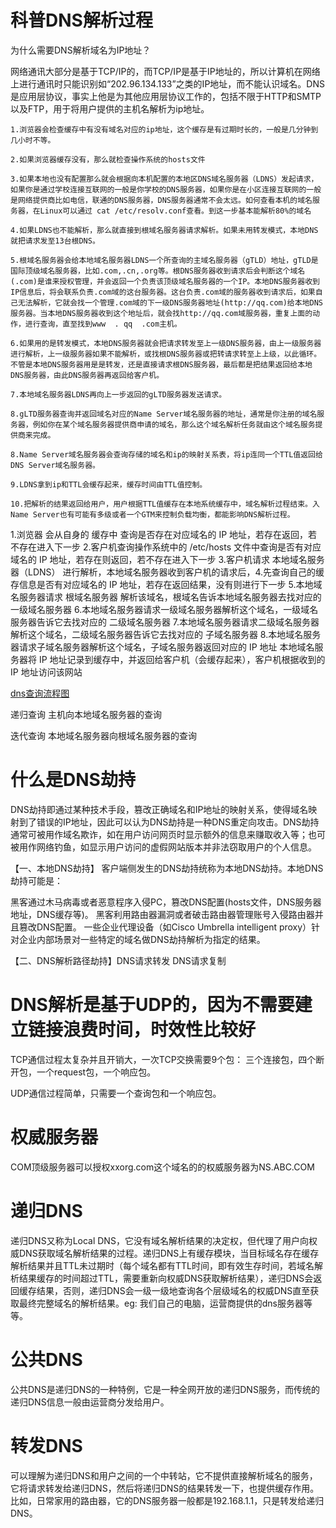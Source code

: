 # 科普DNS解析过程
为什么需要DNS解析域名为IP地址？

网络通讯大部分是基于TCP/IP的，而TCP/IP是基于IP地址的，所以计算机在网络上进行通讯时只能识别如“202.96.134.133”之类的IP地址，而不能认识域名。DNS是应用层协议，事实上他是为其他应用层协议工作的，包括不限于HTTP和SMTP以及FTP，用于将用户提供的主机名解析为ip地址。
```
1.浏览器会检查缓存中有没有域名对应的ip地址，这个缓存是有过期时长的，一般是几分钟到几小时不等。

2.如果浏览器缓存没有，那么就检查操作系统的hosts文件

3.如果本地也没有配置那么就会根据向本机配置的本地区DNS域名服务器（LDNS）发起请求，如果你是通过学校连接互联网的一般是你学校的DNS服务器，如果你是在小区连接互联网的一般是网络提供商比如电信，联通的DNS服务器，DNS服务器通常不会太远。如何查看本机的域名服务器，在Linux可以通过 cat /etc/resolv.conf查看。到这一步基本能解析80%的域名

4.如果LDNS也不能解析，那么就直接到根域名服务器请求解析。如果未用转发模式，本地DNS就把请求发至13台根DNS。

5.根域名服务器会给本地域名服务器LDNS一个所查询的主域名服务器（gTLD）地址，gTLD是国际顶级域名服务器，比如.com,.cn,.org等。根DNS服务器收到请求后会判断这个域名(.com)是谁来授权管理，并会返回一个负责该顶级域名服务器的一个IP。本地DNS服务器收到IP信息后，将会联系负责.com域的这台服务器。这台负责.com域的服务器收到请求后，如果自己无法解析，它就会找一个管理.com域的下一级DNS服务器地址(http://qq.com)给本地DNS服务器。当本地DNS服务器收到这个地址后，就会找http://qq.com域服务器，重复上面的动作，进行查询，直至找到www  . qq  .com主机。

6.如果用的是转发模式，本地DNS服务器就会把请求转发至上一级DNS服务器，由上一级服务器进行解析，上一级服务器如果不能解析，或找根DNS服务器或把转请求转至上上级，以此循环。不管是本地DNS服务器用是是转发，还是直接请求根DNS服务器，最后都是把结果返回给本地DNS服务器，由此DNS服务器再返回给客户机。

7.本地域名服务器LDNS再向上一步返回的gLTD服务器发送请求。

8.gLTD服务器查询并返回域名对应的Name Server域名服务器的地址，通常是你注册的域名服务器，例如你在某个域名服务器提供商申请的域名，那么这个域名解析任务就由这个域名服务提供商来完成。

8.Name Server域名服务器会查询存储的域名和ip的映射关系表，将ip连同一个TTL值返回给DNS Server域名服务器。

9.LDNS拿到ip和TTL会缓存起来，缓存时间由TTL值控制。

10.把解析的结果返回给用户，用户根据TTL值缓存在本地系统缓存中，域名解析过程结束。入Name Server也有可能有多级或者一个GTM来控制负载均衡，都能影响DNS解析过程。
```

1.浏览器 会从自身的 缓存中 查询是否存在对应域名的 IP 地址，若存在返回，若不存在进入下一步
2.客户机查询操作系统中的 /etc/hosts 文件中查询是否有对应域名的 IP 地址，若存在则返回，若不存在进入下一步
3.客户机请求 本地域名服务器（LDNS） 进行解析，本地域名服务器收到客户机的请求后，4.先查询自己的缓存信息是否有对应域名的 IP 地址，若存在返回结果，没有则进行下一步
5.本地域名服务器请求 根域名服务器 解析该域名，根域名告诉本地域名服务器去找对应的 一级域名服务器
6.本地域名服务器请求一级域名服务器解析这个域名，一级域名服务器告诉它去找对应的 二级域名服务器
7.本地域名服务器请求二级域名服务器解析这个域名，二级域名服务器告诉它去找对应的 子域名服务器
8.本地域名服务器请求子域名服务器解析这个域名，子域名服务器返回对应的 IP 地址
本地域名服务器将 IP 地址记录到缓存中，并返回给客户机（会缓存起来），客户机根据收到的 IP 地址访问该网站

[dns查询流程图](https://p9-juejin.byteimg.com/tos-cn-i-k3u1fbpfcp/cfc3072677f44c88ba2f098f8dd5dc5b~tplv-k3u1fbpfcp-zoom-in-crop-mark:4536:0:0:0.awebp)

递归查询 主机向本地域名服务器的查询

迭代查询 本地域名服务器向根域名服务器的查询

# 什么是DNS劫持

DNS劫持即通过某种技术手段，篡改正确域名和IP地址的映射关系，使得域名映射到了错误的IP地址，因此可以认为DNS劫持是一种DNS重定向攻击。DNS劫持通常可被用作域名欺诈，如在用户访问网页时显示额外的信息来赚取收入等；也可被用作网络钓鱼，如显示用户访问的虚假网站版本并非法窃取用户的个人信息。

【一、本地DNS劫持】
客户端侧发生的DNS劫持统称为本地DNS劫持。本地DNS劫持可能是：

黑客通过木马病毒或者恶意程序入侵PC，篡改DNS配置(hosts文件，DNS服务器地址，DNS缓存等)。
黑客利用路由器漏洞或者破击路由器管理账号入侵路由器并且篡改DNS配置。
一些企业代理设备（如Cisco Umbrella intelligent proxy）针对企业内部场景对一些特定的域名做DNS劫持解析为指定的结果。

【二、DNS解析路径劫持】DNS请求转发 DNS请求复制

# DNS解析是基于UDP的，因为不需要建立链接浪费时间，时效性比较好

TCP通信过程太复杂并且开销大，一次TCP交换需要9个包： 三个连接包，四个断开包，一个request包，一个响应包。

UDP通信过程简单，只需要一个查询包和一个响应包。

# 权威服务器
COM顶级服务器可以授权xxorg.com这个域名的的权威服务器为NS.ABC.COM

# 递归DNS
递归DNS又称为Local DNS，它没有域名解析结果的决定权，但代理了用户向权威DNS获取域名解析结果的过程。递归DNS上有缓存模块，当目标域名存在缓存解析结果并且TTL未过期时（每个域名都有TTL时间，即有效生存时间，若域名解析结果缓存的时间超过TTL，需要重新向权威DNS获取解析结果），递归DNS会返回缓存结果，否则，递归DNS会一级一级地查询各个层级域名的权威DNS直至获取最终完整域名的解析结果。eg: 我们自己的电脑，运营商提供的dns服务器等等。

# 公共DNS
公共DNS是递归DNS的一种特例，它是一种全网开放的递归DNS服务，而传统的递归DNS信息一般由运营商分发给用户。

# 转发DNS
可以理解为递归DNS和用户之间的一个中转站，它不提供直接解析域名的服务，它将请求转发给递归DNS，然后将递归DNS的结果转发一下，也提供缓存作用。比如，日常家用的路由器，它的DNS服务器一般都是192.168.1.1，只是转发给递归DNS。
